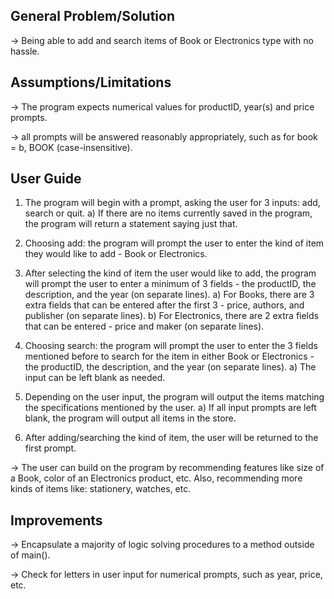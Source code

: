 ## General Problem/Solution

-> Being able to add and search items of Book or Electronics type with no hassle.

## Assumptions/Limitations

-> The program expects numerical values for productID, year(s) and price prompts.

-> all prompts will be answered reasonably appropriately, such as for book = b, BOOK (case-insensitive).

## User Guide

1) The program will begin with a prompt, asking the user for 3 inputs: add, search or quit.
  a) If there are no items currently saved in the program, the program will return a statement saying just that.

2) Choosing add: the program will prompt the user to enter the kind of item they would like to add - Book or Electronics.

3) After selecting the kind of item the user would like to add, the program will prompt the user to enter a minimum of 3 fields -
the productID, the description, and the year (on separate lines).
  a) For Books, there are 3 extra fields that can be entered after the first 3 - price, authors, and publisher (on separate lines).
  b) For Electronics, there are 2 extra fields that can be entered - price and maker (on separate lines).

4) Choosing search: the program will prompt the user to enter the 3 fields mentioned before to search for the item in either
Book or Electronics - the productID, the description, and the year (on separate lines).
  a) The input can be left blank as needed.
  
5) Depending on the user input, the program will output the items matching the specifications mentioned by the user.
  a) If all input prompts are left blank, the program will output all items in the store.
  
6) After adding/searching the kind of item, the user will be returned to the first prompt.

-> The user can build on the program by recommending features like size of a Book, color of an Electronics product, etc.
Also, recommending more kinds of items like: stationery, watches, etc.

## Improvements

-> Encapsulate a majority of logic solving procedures to a method outside of main().

-> Check for letters in user input for numerical prompts, such as year, price, etc.
